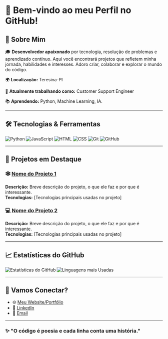 # 🌟 Bem-vindo ao meu Perfil no GitHub!

## 👋 Sobre Mim

🎓 **Desenvolvedor apaixonado** por tecnologia, resolução de problemas e aprendizado contínuo. Aqui você encontrará projetos que refletem minha jornada, habilidades e interesses. Adoro criar, colaborar e explorar o mundo do código.

🌍 **Localização:** Teresina-PI

💼 **Atualmente trabalhando como:** Customer Support Engineer

📚 **Aprendendo:** Python, Machine Learning, IA.

---

## 🛠️ Tecnologias & Ferramentas

![Python](https://img.shields.io/badge/-Python-3776AB?logo=python&logoColor=white&style=for-the-badge)
![JavaScript](https://img.shields.io/badge/-JavaScript-F7DF1E?logo=javascript&logoColor=black&style=for-the-badge)
![HTML](https://img.shields.io/badge/-HTML5-E34F26?logo=html5&logoColor=white&style=for-the-badge)
![CSS](https://img.shields.io/badge/-CSS3-1572B6?logo=css3&logoColor=white&style=for-the-badge)
![Git](https://img.shields.io/badge/-Git-F05032?logo=git&logoColor=white&style=for-the-badge)
![GitHub](https://img.shields.io/badge/-GitHub-181717?logo=github&logoColor=white&style=for-the-badge)

---

## 🚀 Projetos em Destaque

### 🕸️ [Nome do Projeto 1](https://github.com/usuario/projeto1)
**Descrição:** Breve descrição do projeto, o que ele faz e por que é interessante.  
**Tecnologias:** [Tecnologias principais usadas no projeto]

### 💻 [Nome do Projeto 2](https://github.com/usuario/projeto2)
**Descrição:** Breve descrição do projeto, o que ele faz e por que é interessante.  
**Tecnologias:** [Tecnologias principais usadas no projeto]

---

## 📈 Estatísticas do GitHub

![Estatísticas do GitHub](https://github-readme-stats.vercel.app/api?username=fcbresende&show_icons=true&theme=radical)
![Linguagens mais Usadas](https://github-readme-stats.vercel.app/api/top-langs/?username=fcbresende&layout=compact&theme=radical)

---

## 🤝 Vamos Conectar?

- 🌐 [Meu Website/Portfólio](https://seusite.com)
- 💼 [LinkedIn](https://linkedin.com/in/seu-perfil)
- 📧 [Email](mailto:fernandocastellob@gmail.com)

---

### ✨ "O código é poesia e cada linha conta uma história."

